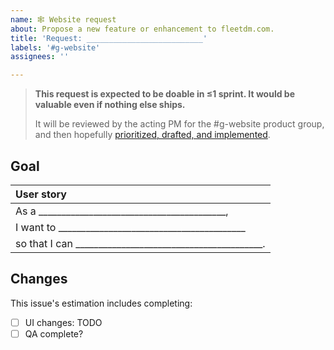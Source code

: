 ```yaml
---
name: 🕸️ Website request
about: Propose a new feature or enhancement to fleetdm.com.
title: 'Request: __________________________'
labels: '#g-website'
assignees: ''

---
```


> **This request is expected to be doable in ≤1 sprint.  It would be valuable even if nothing else ships.**
> 
> It will be reviewed by the acting PM for the #g-website product group, and then hopefully [prioritized, drafted, and implemented](https://fleetdm.com/handbook/company/development-groups#making-changes).

## Goal

<!-- Describe the desired outcome -->

| User story  |
|:---------------------------------------------------------------------------|
| As a _________________________________________,
| I want to _________________________________________
| so that I can _________________________________________.

## Changes

This issue's estimation includes completing:
- [ ] UI changes: TODO
- [ ] QA complete?
